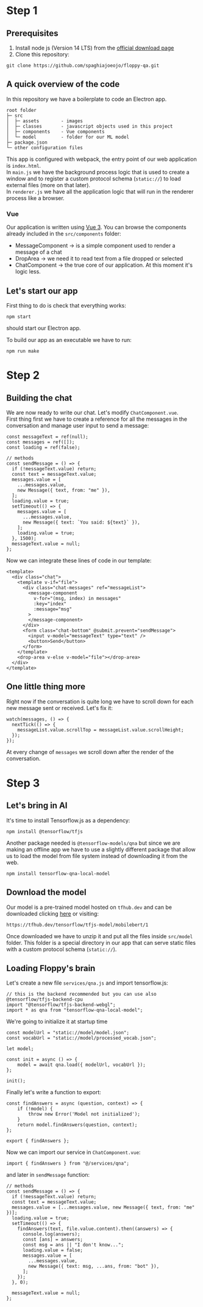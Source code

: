 # Step 1

## Prerequisites
1. Install node js (Version 14 LTS) from the [official download page](https://nodejs.org/it/download/)
2. Clone this repository:
```
git clone https://github.com/spaghiajoeojo/floppy-qa.git
```

## A quick overview of the code
In this repository we have a boilerplate to code an Electron app.  
```
root folder
├─ src
│  ├─ assets        - images
│  ├─ classes       - javascript objects used in this project
│  ├─ components    - Vue components
│  └─ model         - folder for our ML model
├─ package.json
└─ other configuration files
```
This app is configured with webpack, the entry point of our web application is `index.html`.  
In `main.js` we have the background process logic that is used to create a window and to register a custom protocol schema (`static://`) to load external files (more on that later).  
In `renderer.js` we have all the application logic that will run in the renderer process like a browser.

### Vue
Our application is written using [Vue 3](https://vuejs.org/). You can browse the components already included in the `src/components` folder:
- MessageComponent -> is a simple component used to render a message of a chat 
- DropArea -> we need it to read text from a file dropped or selected
- ChatComponent -> the true core of our application. At this moment it's logic less. 

## Let's start our app
First thing to do is check that everything works:
```
npm start
```
should start our Electron app.

To build our app as an executable we have to run:
```
npm run make
```

# Step 2

## Building the chat 
We are now ready to write our chat. Let's modify `ChatComponent.vue`.  
First thing first we have to create a reference for all the messages in the conversation and manage user input to send a message:
```
const messageText = ref(null);
const messages = ref([]);
const loading = ref(false);

// methods
const sendMessage = () => {
  if (!messageText.value) return;
  const text = messageText.value;
  messages.value = [
    ...messages.value,
    new Message({ text, from: "me" }),
  ];
  loading.value = true;
  setTimeout(() => {
    messages.value = [
      ...messages.value,
      new Message({ text: `You said: ${text}` }),
    ];
    loading.value = true;
  }, 1500);
  messageText.value = null;
};
```
Now we can integrate these lines of code in our template:
```
<template>
  <div class="chat">
    <template v-if="file">
      <div class="chat-messages" ref="messageList">
        <message-component
          v-for="(msg, index) in messages"
          :key="index"
          :message="msg"
        >
        </message-component>
      </div>
      <form class="chat-bottom" @submit.prevent="sendMessage">
        <input v-model="messageText" type="text" />
        <button>Send</button>
      </form>
    </template>
    <drop-area v-else v-model="file"></drop-area>
  </div>
</template>
```
## One little thing more
Right now if the conversation is quite long we have to scroll down for each new message sent or received. Let's fix it:
```
watch(messages, () => {
  nextTick(() => {
    messageList.value.scrollTop = messageList.value.scrollHeight;
  });
});
```
At every change of `messages` we scroll down after the render of the conversation.

# Step 3

## Let's bring in AI
It's time to install Tensorflow.js as a dependency:
```
npm install @tensorflow/tfjs
```
Another package needed is `@tensorflow-models/qna` but since we are making an offline app we have to use a slightly different package that allow us to load the model from file system instead of downloading it from the web.

```
npm install tensorflow-qna-local-model
```

## Download the model
Our model is a pre-trained model hosted on `tfhub.dev` and can be downloaded clicking [here](https://tfhub.dev/tensorflow/tfjs-model/mobilebert/1) or visiting:
```
https://tfhub.dev/tensorflow/tfjs-model/mobilebert/1
```
Once downloaded we have to unzip it and put all the files inside `src/model` folder.
This folder is a special directory in our app that can serve static files with a custom protocol schema (`static://`).

## Loading Floppy's brain
Let's create a new file `services/qna.js` and import tensorflow.js:

```
// this is the backend recommended but you can use also @tensorflow/tfjs-backend-cpu
import "@tensorflow/tfjs-backend-webgl";
import * as qna from "tensorflow-qna-local-model";
```

We're going to initialize it at startup time
```
const modelUrl = "static://model/model.json";
const vocabUrl = "static://model/processed_vocab.json";

let model;

const init = async () => {
    model = await qna.load({ modelUrl, vocabUrl });
};

init();
```

Finally let's write a function to export:
```
const findAnswers = async (question, context) => {
    if (!model) {
        throw new Error('Model not initialized');
    }
    return model.findAnswers(question, context);
};

export { findAnswers };
```

Now we can import our service in `ChatComponent.vue`:
```
import { findAnswers } from "@/services/qna";
```

and later in `sendMessage` function:
```
// methods
const sendMessage = () => {
  if (!messageText.value) return;
  const text = messageText.value;
  messages.value = [...messages.value, new Message({ text, from: "me" })];
  loading.value = true;
  setTimeout(() => {
    findAnswers(text, file.value.content).then((answers) => {
      console.log(answers);
      const [ans] = answers;
      const msg = ans || "I don't know...";
      loading.value = false;
      messages.value = [
        ...messages.value,
        new Message({ text: msg, ...ans, from: "bot" }),
      ];
    });
  }, 0);

  messageText.value = null;
};
```
